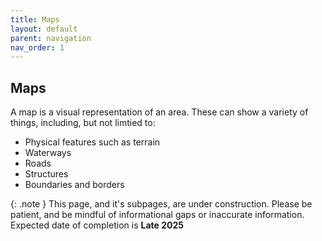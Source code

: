 ```yaml
---
title: Maps
layout: default
parent: navigation
nav_order: 1
---
```

## Maps
A map is a visual representation of an area. These can show a variety of things, including, but not limtied to:
- Physical features such as terrain
- Waterways
- Roads
- Structures
- Boundaries and borders

{: .note }
This page, and it's subpages, are under construction. Please be patient, and be mindful of informational gaps or inaccurate information. Expected date of completion is **Late 2025**
